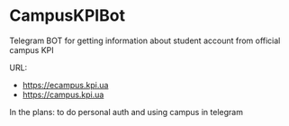 # CampusKPIBot
Telegram BOT for getting information about student account from official campus KPI

URL:
  - https://ecampus.kpi.ua
  - https://campus.kpi.ua

In the plans: to do personal auth and using campus in telegram
